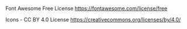 Font Awesome Free License
https://fontawesome.com/license/free

Icons - CC BY 4.0 License 
https://creativecommons.org/licenses/by/4.0/